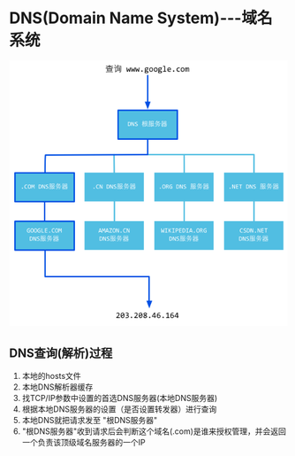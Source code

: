 # DNS(Domain Name System)---域名系统

![DNS解析](../../../imgs/DNS解析.png)

## DNS查询(解析)过程

1. 本地的hosts文件
2. 本地DNS解析器缓存
3. 找TCP/IP参数中设置的首选DNS服务器(本地DNS服务器)
4. 根据本地DNS服务器的设置（是否设置转发器）进行查询
5. 本地DNS就把请求发至 "根DNS服务器"
6. "根DNS服务器"收到请求后会判断这个域名(.com)是谁来授权管理，并会返回一个负责该顶级域名服务器的一个IP
